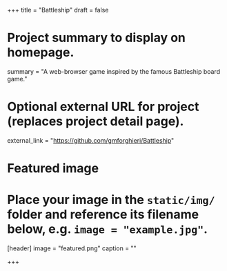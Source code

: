 +++
title = "Battleship"
draft = false

# Project summary to display on homepage.
summary = "A web-browser game inspired by the famous Battleship board game."

# Optional external URL for project (replaces project detail page).
external_link = "https://github.com/gmforghieri/Battleship"

# Featured image
# Place your image in the `static/img/` folder and reference its filename below, e.g. `image = "example.jpg"`.
[header]
image = "featured.png"
caption = ""

+++
